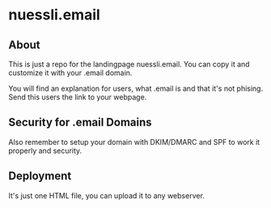 # nuessli.email

## About 
This is just a repo for the landingpage nuessli.email. You can copy it and customize it with your .email domain.

You will find an explanation for users, what .email is and that it's not phising. Send this users the link to your webpage.

## Security for .email Domains

Also remember to setup your domain with DKIM/DMARC and SPF to work it properly and security.

## Deployment

It's just one HTML file, you can upload it to any webserver.